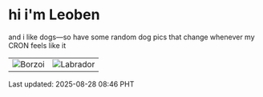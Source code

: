 # hi i'm Leoben

and i like dogs—so have some random dog pics that change whenever my CRON feels like it

|  |  |
|--------|----------|
| ![Borzoi](https://random-dog-vercel.vercel.app/api/random-borzoi?v=1756342017) | ![Labrador](https://random-dog-vercel.vercel.app/api/random-labrador?v=1756342017) |

Last updated: 2025-08-28 08:46 PHT
